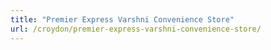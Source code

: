 ```yaml
---
title: "Premier Express Varshni Convenience Store"
url: /croydon/premier-express-varshni-convenience-store/
---
```

